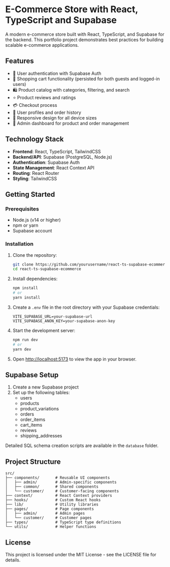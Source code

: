 # E-Commerce Store with React, TypeScript and Supabase

A modern e-commerce store built with React, TypeScript, and Supabase for the backend. This portfolio project demonstrates best practices for building scalable e-commerce applications.

## Features

- 🔐 User authentication with Supabase Auth
- 🛒 Shopping cart functionality (persisted for both guests and logged-in users)
- 🛍️ Product catalog with categories, filtering, and search
- ⭐ Product reviews and ratings
- 💳 Checkout process
- 👤 User profiles and order history
- 📱 Responsive design for all device sizes
- 🔑 Admin dashboard for product and order management

## Technology Stack

- **Frontend**: React, TypeScript, TailwindCSS
- **Backend/API**: Supabase (PostgreSQL, Node.js)
- **Authentication**: Supabase Auth
- **State Management**: React Context API
- **Routing**: React Router
- **Styling**: TailwindCSS

## Getting Started

### Prerequisites

- Node.js (v14 or higher)
- npm or yarn
- Supabase account

### Installation

1. Clone the repository:
   ```bash
   git clone https://github.com/yourusername/react-ts-supabase-ecommerce.git
   cd react-ts-supabase-ecommerce
   ```

2. Install dependencies:
   ```bash
   npm install
   # or
   yarn install
   ```

3. Create a `.env` file in the root directory with your Supabase credentials:
   ```
   VITE_SUPABASE_URL=your-supabase-url
   VITE_SUPABASE_ANON_KEY=your-supabase-anon-key
   ```

4. Start the development server:
   ```bash
   npm run dev
   # or
   yarn dev
   ```

5. Open [http://localhost:5173](http://localhost:5173) to view the app in your browser.

## Supabase Setup

1. Create a new Supabase project
2. Set up the following tables:
   - users
   - products
   - product_variations
   - orders
   - order_items
   - cart_items
   - reviews
   - shipping_addresses

Detailed SQL schema creation scripts are available in the `database` folder.

## Project Structure

```
src/
├── components/       # Reusable UI components
│   ├── admin/        # Admin-specific components
│   ├── common/       # Shared components
│   └── customer/     # Customer-facing components
├── context/          # React Context providers
├── hooks/            # Custom React hooks
├── lib/              # Utility libraries
├── pages/            # Page components
│   ├── admin/        # Admin pages
│   └── customer/     # Customer pages
├── types/            # TypeScript type definitions
└── utils/            # Helper functions
```

## License

This project is licensed under the MIT License - see the LICENSE file for details.
